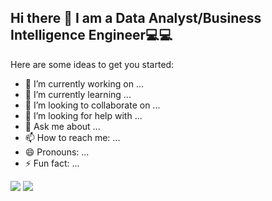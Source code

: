 ## Hi there 👋 I am a Data Analyst/Business Intelligence Engineer💻💻


Here are some ideas to get you started:

- 🔭 I’m currently working on ...
- 🌱 I’m currently learning ...
- 👯 I’m looking to collaborate on ...
- 🤔 I’m looking for help with ...
- 💬 Ask me about ...
- 📫 How to reach me: ...
- 😄 Pronouns: ...
- ⚡ Fun fact: ...

![](https://raw.githubusercontent.com/jessicangelinet/github-stats/master/generated/overview.svg#gh-dark-mode-only)
![](https://raw.githubusercontent.com/jessicangelinet/github-stats/master/generated/overview.svg#gh-light-mode-only)
